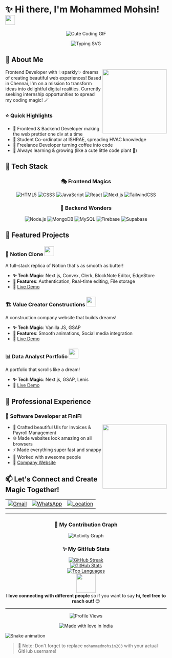 # ✨ Hi there, I'm Mohammed Mohsin! <img src="https://media.giphy.com/media/hvRJCLFzcasrR4ia7z/giphy.gif" width="30">

<div align="center">
  
  ![Cute Coding GIF](https://media.giphy.com/media/M9gbBd9nbDrOTu1Mqx/giphy.gif)
  
  <img src="https://readme-typing-svg.demolab.com?font=Fira+Code&weight=600&size=28&duration=3000&pause=1000&color=FF71CE&center=true&vCenter=true&repeat=true&width=435&lines=Frontend+Developer+✨;Full+Stack+Developer+🚀;UI%2FUX+Enthusiast+🎨" alt="Typing SVG" />
</div>

## 🌈 About Me
<img align="right" src="https://media.giphy.com/media/3oKIPnAiaMCws8nOsE/giphy.gif" width="200">

Frontend Developer with ✨sparkly✨ dreams of creating beautiful web experiences! Based in Chennai, I'm on a mission to transform ideas into delightful digital realities. Currently seeking internship opportunities to spread my coding magic! 🪄

### ⭐ Quick Highlights
- 🎯 Frontend & Backend Developer making the web prettier one div at a time
- 🏢 Student Co-ordinator at ISHRAE, spreading HVAC knowledge
- 💼 Freelance Developer turning coffee into code
- 🌱 Always learning & growing (like a cute little code plant 🌿)

## 🎨 Tech Stack 
<div align="center">

### 🎭 Frontend Magics
![HTML5](https://img.shields.io/badge/-HTML5-E34F26?style=for-the-badge&logo=html5&logoColor=white)
![CSS3](https://img.shields.io/badge/-CSS3-1572B6?style=for-the-badge&logo=css3)
![JavaScript](https://img.shields.io/badge/-JavaScript-F7DF1E?style=for-the-badge&logo=javascript&logoColor=black)
![React](https://img.shields.io/badge/-React-61DAFB?style=for-the-badge&logo=react&logoColor=black)
![Next.js](https://img.shields.io/badge/-Next.js-000000?style=for-the-badge&logo=next.js)
![TailwindCSS](https://img.shields.io/badge/-TailwindCSS-38B2AC?style=for-the-badge&logo=tailwind-css&logoColor=white)

### 🎪 Backend Wonders
![Node.js](https://img.shields.io/badge/-Node.js-339933?style=for-the-badge&logo=node.js&logoColor=white)
![MongoDB](https://img.shields.io/badge/-MongoDB-47A248?style=for-the-badge&logo=mongodb&logoColor=white)
![MySQL](https://img.shields.io/badge/-MySQL-4479A1?style=for-the-badge&logo=mysql&logoColor=white)
![Firebase](https://img.shields.io/badge/-Firebase-FFCA28?style=for-the-badge&logo=firebase&logoColor=black)
![Supabase](https://img.shields.io/badge/-Supabase-3ECF8E?style=for-the-badge&logo=supabase&logoColor=white)

</div>

## 🌟 Featured Projects

### 📝 Notion Clone <img src="https://media.giphy.com/media/WUlplcMpOCEmTGBtBW/giphy.gif" width="30">
A full-stack replica of Notion that's as smooth as butter!
- **✨ Tech Magic**: Next.js, Convex, Clerk, BlockNote Editor, EdgeStore
- **🎈 Features**: Authentication, Real-time editing, File storage
- 🔗 [Live Demo](https://notion-two-plum.vercel.app/)

### 🏗️ Value Creator Constructions <img src="https://media.giphy.com/media/SUcApSWjPwQMARvcM8/giphy.gif" width="30">
A construction company website that builds dreams!
- **✨ Tech Magic**: Vanilla JS, GSAP
- **🎈 Features**: Smooth animations, Social media integration
- 🔗 [Live Demo](https://vc-construction.vercel.app/)

### 📊 Data Analyst Portfolio <img src="https://media.giphy.com/media/3oKIPEqDGUULpEU0aQ/giphy.gif" width="30">
A portfolio that scrolls like a dream!
- **✨ Tech Magic**: Next.js, GSAP, Lenis
- 🔗 [Live Demo](https://arshad-psi.vercel.app/)

## 💼 Professional Experience

### 🚀 Software Developer at FiniFi
<img align="right" src="https://media.giphy.com/media/L1R1tvI9svkIWwpVYr/giphy.gif" width="200">

- 🎨 Crafted beautiful UIs for Invoices & Payroll Management
- 🌐 Made websites look amazing on all browsers
- ⚡ Made everything super fast and snappy
- 🤝 Worked with awesome people
- 🔗 [Company Website](https://finifi.io/)

## 📫 Let's Connect and Create Magic Together! 
<div align="center">
  <table>
    <tr>
      <td>
        <a href="mailto:mohammedmohsin203@gmail.com">
          <img src="https://img.shields.io/badge/Gmail-D14836?style=for-the-badge&logo=gmail&logoColor=white" alt="Gmail"/>
        </a>
      </td>
      <td>
        <a href="https://wa.me/918220973325">
          <img src="https://img.shields.io/badge/WhatsApp-25D366?style=for-the-badge&logo=whatsapp&logoColor=white" alt="WhatsApp"/>
        </a>
      </td>
      <td>
        <a href="https://www.google.com/maps/place/Chennai">
          <img src="https://img.shields.io/badge/Chennai-4285F4?style=for-the-badge&logo=google-maps&logoColor=white" alt="Location"/>
        </a>
      </td>
    </tr>
  </table>
</div>

---

<div align="center">
  <h3>🌈 My Contribution Graph </h3>
  <img src="https://github-readme-activity-graph.vercel.app/graph?username=mohammedmohsin203&theme=dracula&custom_title=🌟%20Mohammed's%20Contribution%20Graph%20🌟&hide_border=true" alt="Activity Graph" />
  
  <h3>✨ My GitHub Stats </h3>
  
  <a href="https://github.com/mohammedmohsin203">
    <img src="https://github-readme-streak-stats.herokuapp.com/?user=mohammedmohsin203&theme=radical&hide_border=true&card_width=500" alt="GitHub Streak"/>
  </a>
  
  <br/>
  
  <a href="https://github.com/mohammedmohsin203">
    <img src="https://github-readme-stats.vercel.app/api?username=mohammedmohsin203&show_icons=true&theme=radical&hide_border=true&count_private=true" alt="GitHub Stats"/>
  </a>
  
  <br/>
  
  <a href="https://github.com/mohammedmohsin203">
    <img src="https://github-readme-stats.vercel.app/api/top-langs/?username=mohammedmohsin203&theme=radical&hide_border=true&layout=compact" alt="Top Languages"/>
  </a>
</div>

<!-- Fun Footer -->
<div align="center">
  <img src="https://media.giphy.com/media/LnQjpWaON8nhr21vNW/giphy.gif" width="60">
  <br/>
  <b>I love connecting with different people</b> so if you want to say <b>hi, feel free to reach out!</b> 😊
</div>

---
<div align="center">
  <img src="https://komarev.com/ghpvc/?username=mohammedmohsin203&style=for-the-badge&color=FF71CE" alt="Profile Views"/>
  
  ![Made with love in India](https://madewithlove.now.sh/in?heart=true&colorA=%23ff69b4&colorB=%23ff1493)
</div>

<!-- Snake Animation -->
![Snake animation](https://github.com/mohammedmohsin203/mohammedmohsin203/blob/output/github-contribution-grid-snake-dark.svg)

> 🌟 Note: Don't forget to replace `mohammedmohsin203` with your actual GitHub username!
